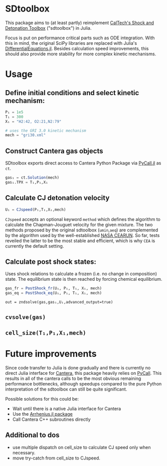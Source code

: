 # SDtoolbox

This package aims to (at least partly) reimplement [CalTech's Shock and Detonation Toolbox](https://shepherd.caltech.edu/EDL/PublicResources/sdt/) ("sdtoolbox") in Julia.

Focus is put on performance critical parts such as ODE integration. With this in mind, the original SciPy libraries are replaced with Julia's [DifferentialEquations.jl](https://github.com/SciML/DifferentialEquations.jl). Besides calculation speed improvements, this should also provide more stability for more complex kinetic mechanisms.

# Usage
## Define initial conditions and select kinetic mechanism:
```julia
P₁ = 1e5
T₁ = 300
X₁ = "H2:42, O2:21,N2:79"

# uses the GRI 3.0 kinetic mechanism
mech = "gri30.xml"
```

## Construct Cantera gas objects
SDtoolbox exports direct access to Cantera Python Package via [PyCall.jl](https://github.com/JuliaPy/PyCall.jl) as `ct`.
```julia
gas₁ = ct.Solution(mech)
gas₁.TPX = T₁,P₁,X₁
```
## Calculate CJ detonation velocity
```julia
U₁ = CJspeed(P₁,T₁,X₁,mech)
```
`CJspeed` accepts an optional keyword `method` which defines the algorithm to calculate the Chapman-Jouguet velocity for the given mixture. The two methods proposed by the original sdtoolbox (`umin`,`aeq`) are complemented by the algorithm used by the well-established [NASA CEARUN](https://cearun.grc.nasa.gov/). So far, tests reveiled the latter  to be the most stable and efficient, which is why `CEA` is currently the default setting.

## Calculate post shock states:
Uses shock relations to calculate a frozen (i.e. no change in composition) state. The equilibrium state is then reached by forcing chemical equilibrium.
```julia
gas_fr = PostShock_fr(U₁, P₁, T₁, X₁, mech)
gas_eq = PostShock_eq(U₁, P₁, T₁, X₁, mech)
```


```
out = zndsolve(gas,gas₁,U₁,advanced_output=true)
```
## `cvsolve(gas)`
## `cell_size(T₁,P₁,X₁,mech)`

# Future improvements

Since code transfer to Julia is done gradually and there is currently no direct Julia interface for [Cantera](https://cantera.org/), this package heavily relies on [PyCall](https://github.com/JuliaPy/PyCall.jl). This results in all of the cantera calls to be the most obvious remaining performance bottlenecks, although speedups compared to the pure Python interpretation of the sdtoolbox can still be quite significant. 

Possible solutions for this could be:
 - Wait until there is a native Julia interface for Cantera
 - Use the [Arrhenius.jl package](https://juliahub.com/ui/Packages/Arrhenius/ymlFQ/0.1.1)
 - Call Cantera C++ subroutines directly

## Additional to dos
 - use multiple dispatch on cell_size to calculate CJ speed only when necessary.
 - move try-catch from cell_size to CJspeed.
